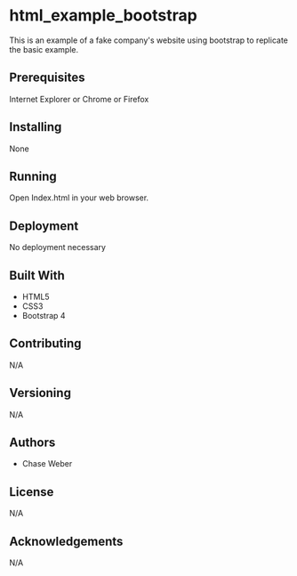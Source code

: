 # html_example_bootstrap
This is an example of a fake company's website using bootstrap to replicate the basic example.

## Prerequisites
Internet Explorer or Chrome or Firefox

## Installing
None

## Running
Open Index.html in your web browser.

## Deployment
No deployment necessary

## Built With
* HTML5
* CSS3
* Bootstrap 4

## Contributing
N/A

## Versioning
N/A

## Authors
* Chase Weber

## License
N/A

## Acknowledgements
N/A